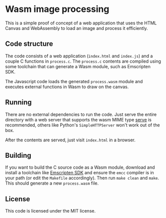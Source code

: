 # Wasm image processing

This is a simple proof of concept of a web application that uses the HTML Canvas
and WebAssembly to load an image and process it efficiently.

## Code structure

The code consists of a web application (`index.html` and `index.js`) and a
couple C functions in `process.c`. The `process.c` contents are compiled using
some toolchain that can generate a Wasm module, such as Emscripten SDK.

The Javascript code loads the generated `process.wasm` module and executes
external functions in Wasm to draw on the canvas.

## Running

There are no external dependencies to run the code. Just serve the entire
directory with a web server that supports the wasm MIME type
[serve](https://www.npmjs.com/package/serve) is recommended, others like
Python's `SimpleHTTPServer` won't work out of the box.

After the contents are served, just visit `index.html` in a browser.


## Building

If you want to build the C source code as a Wasm module, download and install a
toolchain like [Emscripten
SDK](https://kripken.github.io/emscripten-site/docs/getting_started/downloads.html)
and ensure the `emcc` compiler is in your path (or edit the `Makefile`
accordingly). Then run `make clean` and `make`. This should generate a new
`process.wasm` file.

## License

This code is licensed under the MIT license.
